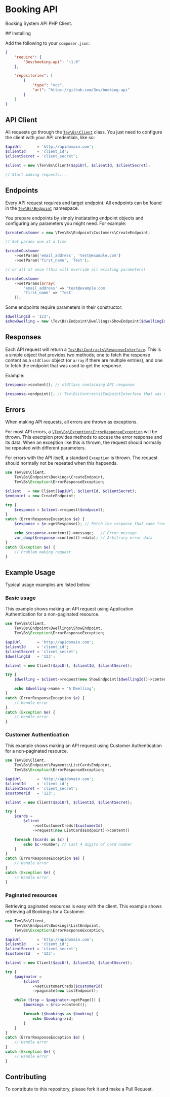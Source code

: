 # Booking API

Booking System API PHP Client.

## Installing

Add the following to your `composer.json`:

```json
{
    "require": {
        "3ev/booking-api": "~1.0"
    },

    "repositories": [
        {
            "type": "vcs",
            "url": "https://github.com/3ev/booking-api"
        }
    ]
}
```

## API Client

All requests go through the [`Tev\Bs\Client`](https://github.com/3ev/booking-api/blob/master/src/Tev/Bs/Client.php) class. You just need to configure the client with your API credentials, like so:

```php
$apiUrl       = 'http://apidomain.com';
$clientId     = 'client_id';
$clientSecret = 'client_secret';

$client = new \Tev\Bs\Client($apiUrl, $clientId, $clientSecret);

// Start making requests...
```

## Endpoints

Every API request requires and target endpoint. All endpoints can be found in
the [`Tev\Bs\Endpoint`](https://github.com/3ev/booking-api/tree/master/src/Tev/Bs/Endpoint)
namespace.

You prepare endpoints by simply instiatating endpoint objects and configuring
any parameters you might need. For example:

```php
$createCustomer = new \Tev\Bs\Endpoint\Customers\CreateEndpoint;

// Set params one at a time

$createCustomer
    ->setParam('email_address', 'test@example.com')
    ->setParam('first_name', 'Test');

// or all at once (this will override all existing parameters)

$createCustomer
    ->setParams(array(
        'email_address' => 'test@example.com'
        'first_name' => 'Test'
    ));
```

Some endpoints require parameters in their constructor:

```php
$dwellingId = '123';
$showDwelling = new \Tev\Bs\Endpoint\Dwellings\ShowEndpoint($dwellingId);
```

## Responses

Each API request will return a [`Tev\Bs\Contracts\ResponseInterface`](https://github.com/3ev/booking-api/blob/master/src/Tev/Bs/Contracts/ResponseInterface.php). This is a simple object that provides
two methods; one to fetch the response content as a `stdClass` object (or `array`
if there are multiple entries), and one to fetch the endpoint that was used to
get the response.

Example:

```php
$response->content(); // stdClass containing API response

$response->endpoint(); // Tev\Bs\Contracts\EndpointInterface that was used to get the response
```

## Errors

When making API requests, all errors are thrown as exceptions.

For most API errors, a [`\Tev\Bs\Exception\ErrorResponseException`](https://github.com/3ev/booking-api/blob/master/src/Tev/Bs/Exception/ErrorResponseException.php) will be thrown. This exectpion
provides methods to access the error response and its data. When an exception
like this is thrown, the request should normally be repeated with different
parameters.

For errors with the API itself, a standard `Exception` is thrown. The request
should normally not be repeated when this happends.

```php
use Tev\Bs\Client,
    Tev\Bs\Endpoint\Bookings\CreateEndpoint,
    Tev\Bs\Exception\ErrorResponseException;

$client   = new Client($apiUrl, $clientId, $clientSecret);
$endpoint = new CreateEndpoint;

try {
    $response = $client->request($endpoint);
}
catch (ErrorResponseException $e) {
    $response = $e->getResponse(); // Fetch the response that came from the API

    echo $response->content()->message;   // Error message
    var_dump($response->content()->data); // Arbitrary error data
}
catch (Exception $e) {
    // Problem making request
}
```
## Example Usage

Typical usage examples are listed below.

### Basic usage

This example shows making an API request using Application Authentication for
a non-paginated resource.

```php
use Tev\Bs\Client,
    Tev\Bs\Endpoint\Dwellings\ShowEndpoint,
    Tev\Bs\Exception\ErrorResponseException;

$apiUrl       = 'http://apidomain.com';
$clientId     = 'client_id';
$clientSecret = 'client_secret';
$dwellingId   = '123';

$client = new Client($apiUrl, $clientId, $clientSecret);

try {
    $dwelling = $client->request(new ShowEndpoint($dwellingId))->content();

    echo $dwelling->name = 'A Dwelling';
}
catch (ErrorResponseException $e) {
    // Handle error
}
catch (Exception $e) {
    // Handle error
}
```

### Customer Authentication

This example shows making an API request using Customer Authentication for
a non-paginated resource.

```php
use Tev\Bs\Client,
    Tev\Bs\Endpoint\Payments\ListCardsEndpoint,
    Tev\Bs\Exception\ErrorResponseException;

$apiUrl       = 'http://apidomain.com';
$clientId     = 'client_id';
$clientSecret = 'client_secret';
$customerId   = '123';

$client = new Client($apiUrl, $clientId, $clientSecret);

try {
    $cards =
        $client
            ->setCustomerCreds($customerId)
            ->request(new ListCardsEndpoint)->content()

    foreach ($cards as $c) {
        echo $c->number; // Last 4 digits of card number
    }
}
catch (ErrorResponseException $e) {
    // Handle error
}
catch (Exception $e) {
    // Handle error
}
```

### Paginated resources

Retrieving paginated resources is easy with the client. This example shows
retrieving all Bookings for a Customer.

```php
use Tev\Bs\Client,
    Tev\Bs\Endpoint\Bookings\ListEndpoint,
    Tev\Bs\Exception\ErrorResponseException;

$apiUrl       = 'http://apidomain.com';
$clientId     = 'client_id';
$clientSecret = 'client_secret';
$customerId   = '123';

$client = new Client($apiUrl, $clientId, $clientSecret);

try {
    $paginator =
        $client
            ->setCustomerCreds($customerId)
            ->paginate(new ListEndpoint);

    while ($rsp = $paginator->getPage()) {
        $bookings = $rsp->content();

        foreach ($bookings as $booking) {
            echo $booking->id;
        }
    }
}
catch (ErrorResponseException $e) {
    // Handle error
}
catch (Exception $e) {
    // Handle error
}
```

## Contributing

To contribute to this repository, please fork it and make a Pull Request.
